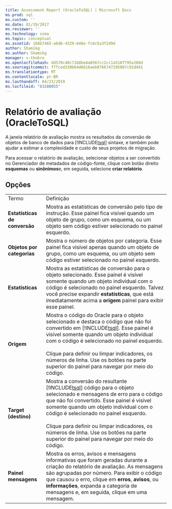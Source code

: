 ```yaml
---
title: Assessment Report (OracleToSQL) | Microsoft Docs
ms.prod: sql
ms.custom: ''
ms.date: 01/19/2017
ms.reviewer: ''
ms.technology: ssma
ms.topic: conceptual
ms.assetid: 168b7465-a6d6-4329-b46e-fc6c5a3f2d9d
author: Shamikg
ms.author: Shamikg
manager: v-thobro
ms.openlocfilehash: dd578c40c71b8be4a0567cc2cc1a516f795e288d
ms.sourcegitcommit: f7fced330b64d6616aeb8766747295807c92dd41
ms.translationtype: MT
ms.contentlocale: pt-BR
ms.lasthandoff: 04/23/2019
ms.locfileid: "63288055"
---
```

# <a name="assessment-report-oracletosql"></a>Relatório de avaliação (OracleToSQL)
A janela relatório de avaliação mostra os resultados da conversão de objetos de banco de dados para [!INCLUDE[tsql](../../includes/tsql-md.md)] sintaxe, e também pode ajudar a estimar a complexidade e custo de seus projetos de migração.  
  
Para acessar o relatório de avaliação, selecionar objetos a ser convertido no Gerenciador de metadados de código-fonte, clique com botão direito **esquemas** ou **sinônimos**e, em seguida, selecione **criar relatório**.  
  
## <a name="options"></a>Opções  
  
|||  
|-|-|  
|Termo|Definição|  
|**Estatísticas de conversão**|Mostra as estatísticas de conversão pelo tipo de instrução. Esse painel fica visível quando um objeto de grupo, como um esquema, ou um objeto sem código estiver selecionado no painel esquerdo.|  
|**Objetos por categorias**|Mostra o número de objetos por categoria. Esse painel fica visível apenas quando um objeto de grupo, como um esquema, ou um objeto sem código estiver selecionado no painel esquerdo.|  
|**Estatísticas**|Mostra as estatísticas de conversão para o objeto selecionado. Esse painel é visível somente quando um objeto individual com o código é selecionado no painel esquerdo. Talvez você precise expandir **estatísticas**, que está imediatamente acima a **origem** painel para exibir esse painel.|  
|**Origem**|Mostra o código do Oracle para o objeto selecionado e destaca o código que não foi convertido em [!INCLUDE[tsql](../../includes/tsql-md.md)]. Esse painel é visível somente quando um objeto individual com o código é selecionado no painel esquerdo.<br /><br />Clique para definir ou limpar indicadores, os números de linha. Use os botões na parte superior do painel para navegar por meio do código.|  
|**Target (destino)**|Mostra a conversão do resultante [!INCLUDE[tsql](../../includes/tsql-md.md)] código para o objeto selecionado e mensagens de erro para o código que não foi convertido. Esse painel é visível somente quando um objeto individual com o código é selecionado no painel esquerdo.<br /><br />Clique para definir ou limpar indicadores, os números de linha. Use os botões na parte superior do painel para navegar por meio do código.|  
|**Painel mensagens**|Mostra os erros, avisos e mensagens informativas que foram geradas durante a criação do relatório de avaliação. As mensagens são agrupadas por número. Para exibir o código que causou o erro, clique em **erros**, **avisos**, ou **informações**, expanda a categoria de mensagens e, em seguida, clique em uma mensagem.|  
  
